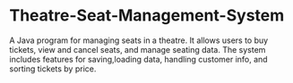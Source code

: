 # Theatre-Seat-Management-System
A Java program for managing seats in a theatre. It allows users to buy tickets, view and cancel seats, and manage seating data. The system includes features for saving,loading data, handling customer info, and sorting tickets by price.
